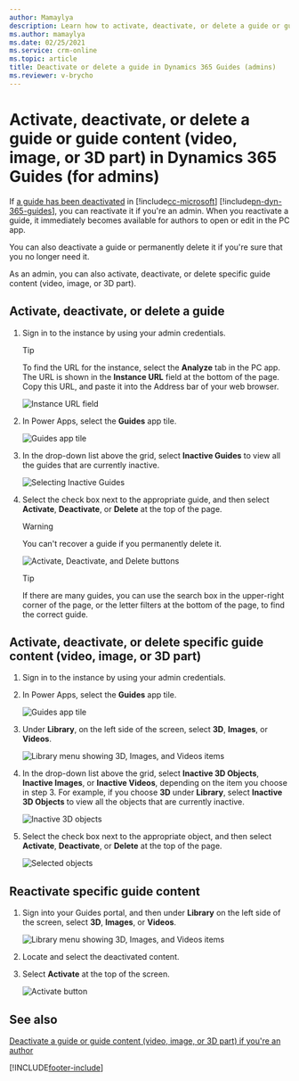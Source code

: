 ```yaml
---
author: Mamaylya
description: Learn how to activate, deactivate, or delete a guide or guide content (video, image, or 3D part) if you're a Microsoft Dynamics 365 Guides admin.
ms.author: mamaylya
ms.date: 02/25/2021
ms.service: crm-online
ms.topic: article
title: Deactivate or delete a guide in Dynamics 365 Guides (admins)
ms.reviewer: v-brycho
---
```


# Activate, deactivate, or delete a guide or guide content (video, image, or 3D part) in Dynamics 365 Guides (for admins)

If [a guide has been deactivated](pc-app-deactivate-guide.md) in [!include[cc-microsoft](../includes/cc-microsoft.md)] [!include[pn-dyn-365-guides](../includes/pn-dyn-365-guides.md)], you can reactivate it if you're an admin. When you reactivate a guide, it immediately becomes available for authors to open or edit in the PC app.

You can also deactivate a guide or permanently delete it if you're sure that you no longer need it.

As an admin, you can also activate, deactivate, or delete specific guide content (video, image, or 3D part).

## Activate, deactivate, or delete a guide

1. Sign in to the instance by using your admin credentials.

    > [!TIP]
    > To find the URL for the instance, select the **Analyze** tab in the PC app. The URL is shown in the **Instance URL** field at the bottom of the page. Copy this URL, and paste it into the Address bar of your web browser.
    >
    > ![Instance URL field](media/instance-url.PNG "Instance URL field")

2. In Power Apps, select the **Guides** app tile.

    ![Guides app tile](media/guides-app-tile.PNG "Guides app tile")

3. In the drop-down list above the grid, select **Inactive Guides** to view all the guides that are currently inactive.

    ![Selecting Inactive Guides](media/active-guides-list.PNG "Selecting Inactive Guides")

4. Select the check box next to the appropriate guide, and then select **Activate**, **Deactivate**, or **Delete** at the top of the page.

    > [!WARNING]
    > You can't recover a guide if you permanently delete it.

    ![Activate, Deactivate, and Delete buttons](media/activate-deactivate-delete.PNG "Activate, Deactivate, and Delete buttons")

    > [!TIP]
    > If there are many guides, you can use the search box in the upper-right corner of the page, or the letter filters at the bottom of the page, to find the correct guide.
    
## Activate, deactivate, or delete specific guide content (video, image, or 3D part) 

1. Sign in to the instance by using your admin credentials.

2. In Power Apps, select the **Guides** app tile.

    ![Guides app tile](media/guides-app-tile.PNG "Guides app tile")
    
3. Under **Library**, on the left side of the screen, select **3D**, **Images**, or **Videos**.

    ![Library menu showing 3D, Images, and Videos items](media/library-2.PNG "Library menu showing 3D, Images, and Videos items")

4. In the drop-down list above the grid, select **Inactive 3D Objects**, **Inactive Images**, or **Inactive Videos**, depending on the item you choose in step 3. For example, if you choose **3D** under **Library**, select **Inactive 3D Objects** to view all the objects that are currently inactive. 

    ![Inactive 3D objects](media/deactivate-active-3D-objects.PNG "Inactive 3D objects")

5. Select the check box next to the appropriate object, and then select **Activate**, **Deactivate**, or **Delete** at the top of the page. 

    ![Selected objects](media/deactivate-select-objects.PNG "Selected objects")

## Reactivate specific guide content

1. Sign into your Guides portal, and then under **Library** on the left side of the screen, select **3D**, **Images**, or **Videos**.

    ![Library menu showing 3D, Images, and Videos items](media/library-2.PNG "Library menu showing 3D, Images, and Videos items")
    
2. Locate and select the deactivated content. 

3. Select **Activate** at the top of the screen.

    ![Activate button](media/activate-button-2.PNG "Activate button")    

## See also

[Deactivate a guide or guide content (video, image, or 3D part) if you're an author](pc-app-deactivate-guide.md)

[!INCLUDE[footer-include](../includes/footer-banner.md)]


